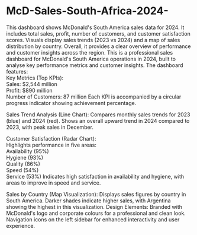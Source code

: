 # McD-Sales-South-Africa-2024- 
This dashboard shows McDonald's South America sales data for 2024. It includes total sales, profit, number of customers, and customer satisfaction scores. 
Visuals display sales trends (2023 vs 2024) and a map of sales distribution by country.
Overall, it provides a clear overview of performance and customer insights across the region. 
This is a professional sales dashboard for McDonald's South America operations in 2024, built to analyse key performance metrics and customer insights. 
The dashboard features:  
Key Metrics (Top KPIs):   
  Sales: $2,544 million   
  Profit: $890 million   
  Number of Customers: 87 million 
Each KPI is accompanied by a circular progress indicator showing achievement percentage.  

Sales Trend Analysis (Line Chart): Compares monthly sales trends for 2023 (blue) and 2024 (red). 
Shows an overall upward trend in 2024 compared to 2023, with peak sales in December. 

Customer Satisfaction (Radar Chart):  
Highlights performance in five areas:   
 Availability (95%)  
 Hygiene (93%)   
 Quality (86%)   
 Speed (54%)   
 Service (53%) 
 Indicates high satisfaction in availability and hygiene, with areas to improve in speed and service.  
 
 Sales by Country (Map Visualization): 
  Displays sales figures by country in South America. Darker shades indicate higher sales, with Argentina showing the highest in this visualization. 
  Design Elements: Branded with McDonald's logo and corporate colours for a professional and clean look. Navigation icons on the left sidebar for enhanced interactivity and user experience.
